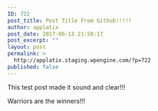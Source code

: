 ```yaml
---
ID: 722
post_title: Post Title From Github!!!!!
author: applatix
post_date: 2017-06-13 21:50:17
post_excerpt: ""
layout: post
permalink: >
  http://applatix.staging.wpengine.com/?p=722
published: false
---
```

This test post made it sound and clear!!!

Warriors are the winners!!!